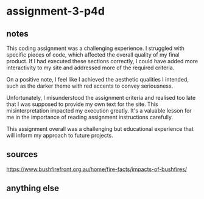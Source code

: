 # assignment-3-p4d
 
## notes
This coding assignment was a challenging experience. I struggled with specific pieces of code, which affected the overall quality of my final product. If I had executed these sections correctly, I could have added more interactivity to my site and addressed more of the required criteria.

On a positive note, I feel like I achieved the aesthetic qualities I intended, such as the darker theme with red accents to convey seriousness.

Unfortunately, I misunderstood the assignment criteria and realised too late that I was supposed to provide my own text for the site. This misinterpretation impacted my execution greatly. It's a valuable lesson for me in the importance of reading assignment instructions carefully.

This assignment overall was a challenging but educational experience that will inform my approach to future projects.


## sources

https://www.bushfirefront.org.au/home/fire-facts/impacts-of-bushfires/ 

## anything else
